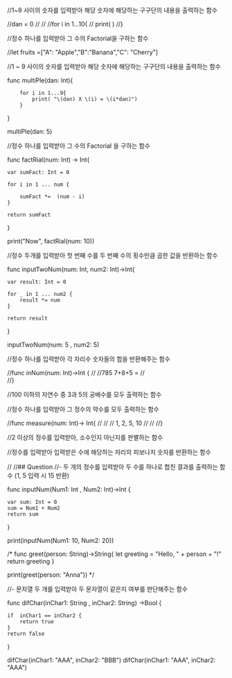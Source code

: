 


//1~9 사이의 숫자를 입력받아 해당 숫자에 해당하는 구구단의 내용을 출력하는 함수

//dan = 0
//
//
//for i in 1...10{
//    print( )
//}


//정수 하나를 입력받아 그 수의 Factorial을 구하는 함수




//let fruits =["A": "Apple","B":"Banana","C": "Cherry"]




//1 ~ 9 사이의 숫자를 입력받아 해당 숫자에 해당하는 구구단의 내용을 출력하는 함수

func multiPle(dan: Int){

        for i in 1...9{
            print( "\(dan) X \(i) = \(i*dan)")
        }
}


multiPle(dan: 5)




//정수 하나를 입력받아 그 수의 Factorial 을 구하는 함수

func factRial(num: Int) -> Int{
    
    var sumFact: Int = 0
    
    for i in 1 ... num {
        
        sumFact *=  (num - i)
    }
    
    return sumFact
}

print("Now", factRial(num: 10))




//정수 두개를 입력받아 첫 번째 수를 두 번째 수의 횟수만큼 곱한 값을 반환하는 함수

func inputTwoNum(num: Int, num2: Int)->Int{
    
    var result: Int = 0
    
    for _ in 1 ... num2 {
        result *= num
    }
    
    return result
}

inputTwoNum(num: 5 , num2: 5)





//정수 하나를 입력받아 각 자리수 숫자들의 합을 반환해주는 함수

//func inNum(num: Int)->Int {
//    //785 7+8+5 =
//    
//}




//100 이하의 자연수 중 3과 5의 공배수를 모두 출력하는 함수




//정수 하나를 입력받아 그 정수의 약수를 모두 출력하는 함수

//func measure(num: Int)-> Int{
//
//    // 1, 2, 5, 10
//
//
//}



//2 이상의 정수를 입력받아, 소수인지 아닌지를 판별하는 함수




//정수를 입력받아 입력받은 수에 해당하는 자리의 피보나치 숫자를 반환하는 함수







//
//## Question
//- 두 개의 정수를 입력받아 두 수를 하나로 합친 결과를 출력하는 함수 (1, 5 입력 시 15 반환)



func inputNum(Num1: Int , Num2: Int)->Int {
    
    var sum: Int = 0
    sum = Num1 + Num2
    return sum
    
}


print(inputNum(Num1: 10, Num2: 20))




/*
func greet(person: String)->String{
    let greeting = "Hello, " + person + "!"
    return greeting
}

print(greet(person: "Anna"))
 */









//- 문자열 두 개를 입력받아 두 문자열이 같은지 여부를 판단해주는 함수

func difChar(inChar1: String , inChar2: String) ->Bool {
    
    if  inChar1 == inChar2 {
        return true
    }
    return false
}

difChar(inChar1: "AAA", inChar2: "BBB")
difChar(inChar1: "AAA", inChar2: "AAA")

